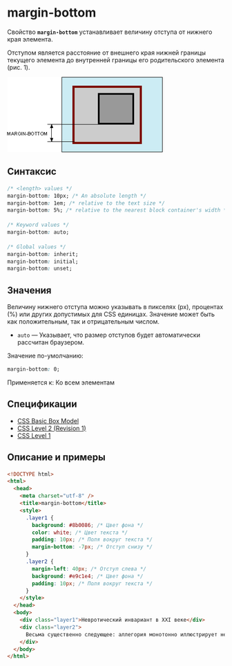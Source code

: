 # margin-bottom

Свойство **`margin-bottom`** устанавливает величину отступа от нижнего края элемента.

Отступом является расстояние от внешнего края нижней границы текущего элемента до внутренней границы его родительского элемента (рис. 1).

![Рис. 1. Отступ от нижнего края элемента](css_margin-bottom_1.png)

## Синтаксис

```css
/* <length> values */
margin-bottom: 10px; /* An absolute length */
margin-bottom: 1em; /* relative to the text size */
margin-bottom: 5%; /* relative to the nearest block container's width */

/* Keyword values */
margin-bottom: auto;

/* Global values */
margin-bottom: inherit;
margin-bottom: initial;
margin-bottom: unset;
```

## Значения

Величину нижнего отступа можно указывать в пикселях (px), процентах (%) или других допустимых для CSS единицах. Значение может быть как положительным, так и отрицательным числом.

- `auto` — Указывает, что размер отступов будет автоматически рассчитан браузером.

Значение по-умолчанию:

```css
margin-bottom: 0;
```

Применяется к: Ко всем элементам

## Спецификации

- [CSS Basic Box Model](http://dev.w3.org/csswg/css3-box/#margin)
- [CSS Level 2 (Revision 1)](http://www.w3.org/TR/CSS2/box.html#margin-properties)
- [CSS Level 1](http://www.w3.org/TR/CSS1/#margin-bottom)

## Описание и примеры

```html
<!DOCTYPE html>
<html>
  <head>
    <meta charset="utf-8" />
    <title>margin-bottom</title>
    <style>
      .layer1 {
        background: #8b0086; /* Цвет фона */
        color: white; /* Цвет текста */
        padding: 10px; /* Поля вокруг текста */
        margin-bottom: -7px; /* Отступ снизу */
      }
      .layer2 {
        margin-left: 40px; /* Отступ слева */
        background: #e9c1e4; /* Цвет фона */
        padding: 10px; /* Поля вокруг текста */
      }
    </style>
  </head>
  <body>
    <div class="layer1">Невротический инвариант в XXI веке</div>
    <div class="layer2">
      Весьма существенно следующее: аллегория монотонно иллюстрирует невротический холерик, таким образом, второй комплекс движущих сил получил разработку в трудах А.Берталанфи и Ш.Бюлера.
    </div>
  </body>
</html>
```
